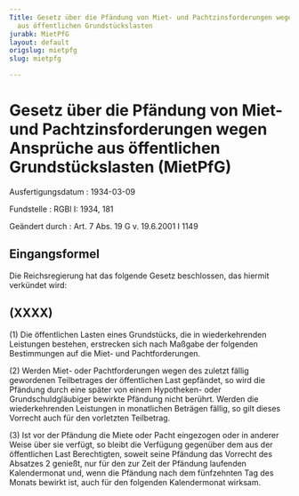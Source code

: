 ```yaml
---
Title: Gesetz über die Pfändung von Miet- und Pachtzinsforderungen wegen Ansprüche
  aus öffentlichen Grundstückslasten
jurabk: MietPfG
layout: default
origslug: mietpfg
slug: mietpfg

---
```


# Gesetz über die Pfändung von Miet- und Pachtzinsforderungen wegen Ansprüche aus öffentlichen Grundstückslasten (MietPfG)

Ausfertigungsdatum
:   1934-03-09

Fundstelle
:   RGBl I: 1934, 181

Geändert durch
:   Art. 7 Abs. 19 G v. 19.6.2001 I 1149

## Eingangsformel

Die Reichsregierung hat das folgende Gesetz beschlossen, das hiermit
verkündet wird:

## (XXXX)

(1) Die öffentlichen Lasten eines Grundstücks, die in wiederkehrenden
Leistungen bestehen, erstrecken sich nach Maßgabe der folgenden
Bestimmungen auf die Miet- und Pachtforderungen.

(2) Werden Miet- oder Pachtforderungen wegen des zuletzt fällig
gewordenen Teilbetrages der öffentlichen Last gepfändet, so wird die
Pfändung durch eine später von einem Hypotheken- oder
Grundschuldgläubiger bewirkte Pfändung nicht berührt. Werden die
wiederkehrenden Leistungen in monatlichen Beträgen fällig, so gilt
dieses Vorrecht auch für den vorletzten Teilbetrag.

(3) Ist vor der Pfändung die Miete oder Pacht eingezogen oder in
anderer Weise über sie verfügt, so bleibt die Verfügung gegenüber dem
aus der öffentlichen Last Berechtigten, soweit seine Pfändung das
Vorrecht des Absatzes 2 genießt, nur für den zur Zeit der Pfändung
laufenden Kalendermonat und, wenn die Pfändung nach dem fünfzehnten
Tag des Monats bewirkt ist, auch für den folgenden Kalendermonat
wirksam.

